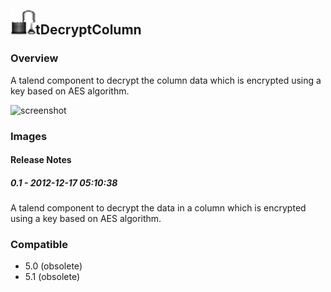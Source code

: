 ## <img src='./logo.jpg' width='40' height='40'>tDecryptColumn

### Overview
A talend component to decrypt the column data which is encrypted using a key based on AES algorithm.


![screenshot](https://talendforge.org/exchange/tos/upload_tos/extension-725/screenshot.jpg)
### Images




#### Release Notes

##### 0.1 - 2012-12-17 05:10:38
A talend component to decrypt the data in a column which is encrypted using a key based on AES algorithm.
### Compatible
 -  5.0 (obsolete)
 -   5.1 (obsolete)